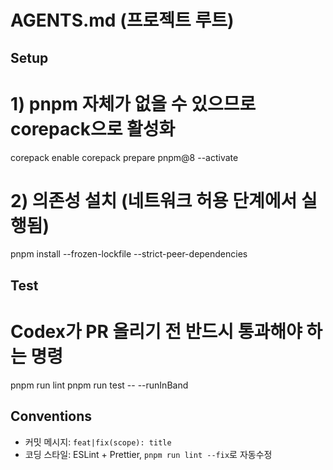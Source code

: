 # AGENTS.md  (프로젝트 루트)

## Setup
# 1) pnpm 자체가 없을 수 있으므로 corepack으로 활성화
corepack enable
corepack prepare pnpm@8 --activate

# 2) 의존성 설치 (네트워크 허용 단계에서 실행됨)
pnpm install --frozen-lockfile --strict-peer-dependencies

## Test
# Codex가 PR 올리기 전 반드시 통과해야 하는 명령
pnpm run lint
pnpm run test -- --runInBand

## Conventions
- 커밋 메시지: `feat|fix(scope): title`
- 코딩 스타일: ESLint + Prettier, `pnpm run lint --fix`로 자동수정
